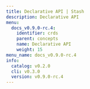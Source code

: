 ```yaml
---
title: Declarative API | Stash
description: Declarative API
menu:
  docs_v0.9.0-rc.4:
    identifier: crds
    parent: concepts
    name: Declarative API
    weight: 15
menu_name: docs_v0.9.0-rc.4
info:
  catalog: v0.2.0
  cli: v0.3.0
  version: v0.9.0-rc.4
---
```


